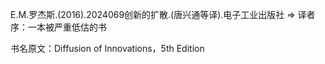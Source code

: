 E.M.罗杰斯.(2016).2024069创新的扩散.(唐兴通等译).电子工业出版社 => 译者序：一本被严重低估的书

书名原文：Diffusion of Innovations，5th Edition